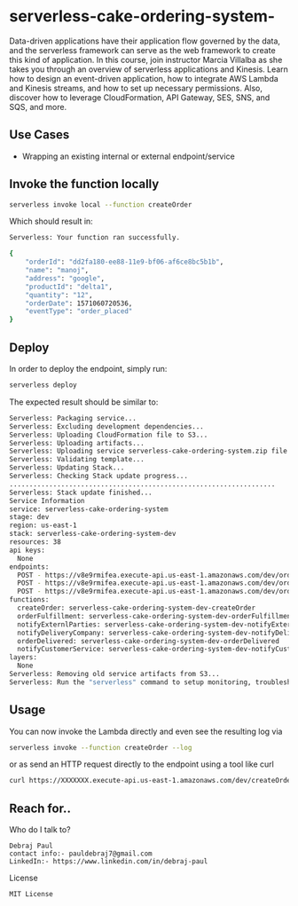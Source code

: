 # serverless-cake-ordering-system-

Data-driven applications have their application flow governed by the data, and the serverless framework can serve as the web framework to create this kind of application. In this course, join instructor Marcia Villalba as she takes you through an overview of serverless applications and Kinesis. Learn how to design an event-driven application, how to integrate AWS Lambda and Kinesis streams, and how to set up necessary permissions. Also, discover how to leverage CloudFormation, API Gateway, SES, SNS, and SQS, and more.

## Use Cases

-   Wrapping an existing internal or external endpoint/service

## Invoke the function locally

```bash
serverless invoke local --function createOrder
```

Which should result in:

```bash
Serverless: Your function ran successfully.

{
    "orderId": "dd2fa180-ee88-11e9-bf06-af6ce8bc5b1b",
    "name": "manoj",
    "address": "google",
    "productId": "delta1",
    "quantity": "12",
    "orderDate": 1571060720536,
    "eventType": "order_placed"
}
```

## Deploy

In order to deploy the endpoint, simply run:

```bash
serverless deploy
```

The expected result should be similar to:

```bash
Serverless: Packaging service...
Serverless: Excluding development dependencies...
Serverless: Uploading CloudFormation file to S3...
Serverless: Uploading artifacts...
Serverless: Uploading service serverless-cake-ordering-system.zip file to S3 (7.6 MB)...
Serverless: Validating template...
Serverless: Updating Stack...
Serverless: Checking Stack update progress...
...................................................................
Serverless: Stack update finished...
Service Information
service: serverless-cake-ordering-system
stage: dev
region: us-east-1
stack: serverless-cake-ordering-system-dev
resources: 38
api keys:
  None
endpoints:
  POST - https://v8e9rmifea.execute-api.us-east-1.amazonaws.com/dev/order
  POST - https://v8e9rmifea.execute-api.us-east-1.amazonaws.com/dev/order/fulfill
  POST - https://v8e9rmifea.execute-api.us-east-1.amazonaws.com/dev/order/delivered
functions:
  createOrder: serverless-cake-ordering-system-dev-createOrder
  orderFulfillment: serverless-cake-ordering-system-dev-orderFulfillment
  notifyExternlParties: serverless-cake-ordering-system-dev-notifyExternlParties
  notifyDeliveryCompany: serverless-cake-ordering-system-dev-notifyDeliveryCompany
  orderDelivered: serverless-cake-ordering-system-dev-orderDelivered
  notifyCustomerService: serverless-cake-ordering-system-dev-notifyCustomerService
layers:
  None
Serverless: Removing old service artifacts from S3...
Serverless: Run the "serverless" command to setup monitoring, troubleshooting and testing.
```

## Usage

You can now invoke the Lambda directly and even see the resulting log via

```bash
serverless invoke --function createOrder --log
```

or as send an HTTP request directly to the endpoint using a tool like curl

```bash
curl https://XXXXXXX.execute-api.us-east-1.amazonaws.com/dev/createOrder
```

## Reach for..

Who do I talk to?

    Debraj Paul
    contact info:- pauldebraj7@gmail.com
    LinkedIn:- https://www.linkedin.com/in/debraj-paul

License

    MIT License
